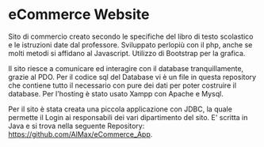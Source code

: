 # eCommerce Website

Sito di commercio creato secondo le specifiche del libro di testo scolastico e le istruzioni date dal professore.
Sviluppato perlopiù con il php, anche se molti metodi si affidano al Javascript.
Utilizzo di Bootstrap per la grafica.

Il sito riesce a comunicare ed interagire con il database tranquillamente, grazie al PDO. Per il codice sql del Database vi è un file in questa repository che contiene tutto il necessario con pure dei dati per poter costruire il database.
Per l'hosting è stato usato Xampp con Apache e Mysql.

Per il sito è stata creata una piccola applicazione con JDBC, la quale permette il Login ai responsabili dei vari dipartimento del sito. E' scritta in Java e si trova nella seguente Repository: https://github.com/AlMax/eCommerce_App.
